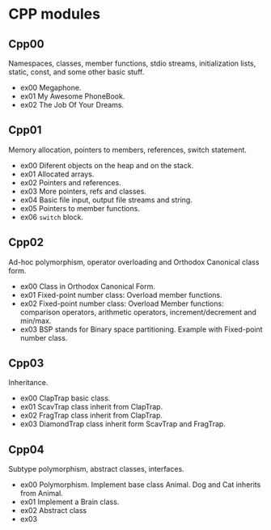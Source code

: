 # CPP modules

## Cpp00
Namespaces, classes, member functions, stdio streams, initialization lists, static, const, and some other basic stuff.

-	ex00 Megaphone.
-	ex01 My Awesome PhoneBook.
-	ex02 The Job Of Your Dreams.

## Cpp01
Memory allocation, pointers to members, references, switch statement.

-	ex00 Diferent objects on the heap and on the stack.
-	ex01 Allocated arrays.
-	ex02 Pointers and references.
-	ex03 More pointers, refs and classes.
-	ex04 Basic file input, output file streams and string.
-	ex05 Pointers to member functions.
-	ex06 ``switch`` block.

## Cpp02
Ad-hoc polymorphism, operator overloading and Orthodox Canonical class form.

-	ex00 Class in Orthodox Canonical Form.
-	ex01 Fixed-point number class: Overload member functions.
-	ex02 Fixed-point number class: Overload Member functions: comparison operators, arithmetic operators, increment/decrement and min/max.
-	ex03 BSP stands for Binary space partitioning. Example with Fixed-point number class.

## Cpp03
Inheritance.

-	ex00 ClapTrap basic class.
-	ex01 ScavTrap class inherit from ClapTrap.
-	ex02 FragTrap class inherit from ClapTrap.
-	ex03 DiamondTrap class inherit form ScavTrap and FragTrap.

## Cpp04
Subtype polymorphism, abstract classes, interfaces.

-	ex00 Polymorphism. Implement base class Animal. Dog and Cat inherits from Animal.
-	ex01 Implement a Brain class.
-	ex02 Abstract class
-	ex03 
